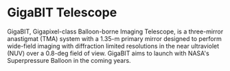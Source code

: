 # GigaBIT Telescope

GigaBIT, Gigapixel-class Balloon-borne Imaging Telescope, is a three-mirror anastigmat (TMA) system with a 1.35-m primary mirror designed to perform wide-field imaging with diffraction limited resolutions in the near ultraviolet (NUV) over a 0.8-deg field of view.
GigaBIT aims to launch with NASA's Superpressure Balloon in the coming years.

